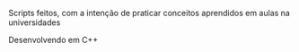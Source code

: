 <div>
  <p>Scripts feitos, com a intenção de praticar conceitos aprendidos em aulas na universidades</p>
  <p>Desenvolvendo em C++</p>
</div>

